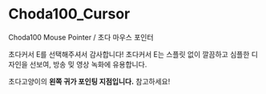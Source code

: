 # Choda100_Cursor
Choda100 Mouse Pointer / 초다 마우스 포인터

초다커서 E를 선택해주셔서 감사합니다!
초다커서 E는 스플릿 없이 깔끔하고 심플한 디자인을 선보여, 방송 밎 영상 녹화에 유용합니다.

초다고양이의 **왼쪽 귀가 포인팅 지점입니다.** 참고하세요!
